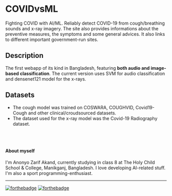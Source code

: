# COVIDvsML
Fighting COVID with AI/ML. Reliably detect COVID-19 from cough/breathing sounds and x-ray imagery.
The site also provides informations about the preventive measures, the symptoms and some general advices. It also links to different important government-run sites.

## Description
The first webapp of its kind in Bangladesh, featuring **both audio and image-based classification**. The current version uses SVM for audio classification and densenet121 model for the x-rays.

## Datasets
* The cough model was trained on COSWARA, COUGHVID, Covid19-Cough and other clinical/croudsourced datasets.
* The dataset used for the x-ray model was the Covid-19 Radiography dataset.

</br></br>

#### About myself
I'm Anonyo Zarif Akand, currently studying in class 8 at The Holy Child School & College, Manikganj, Bangladesh.
I love developing AI-related stuff. I'm also a sport programming-enthusiast.

<hr>

[![forthebadge](https://forthebadge.com/images/badges/made-with-python.svg)](https://forthebadge.com)
[![forthebadge](https://forthebadge.com/images/badges/uses-html.svg)](https://forthebadge.com)
